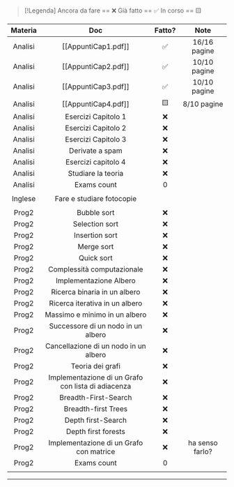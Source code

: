 
> [!Legenda]
> Ancora da fare == ❌ 
> Già fatto == ✅
> In corso == 🟨
> 

| Materia |                          Doc                           | Fatto? |      Note       |
| :-----: | :----------------------------------------------------: | :----: | :-------------: |
| Analisi |                  [[AppuntiCap1.pdf]]                   |   ✅    |  16/16 pagine   |
| Analisi |                  [[AppuntiCap2.pdf]]                   |   ✅    |  10/10 pagine   |
| Analisi |                  [[AppuntiCap3.pdf]]                   |   ✅    |  10/10 pagine   |
| Analisi |                  [[AppuntiCap4.pdf]]                   |   🟨   |   8/10 pagine   |
| Analisi |                  Esercizi Capitolo 1                   |   ❌    |                 |
| Analisi |                  Esercizi Capitolo 2                   |   ❌    |                 |
| Analisi |                  Esercizi Capitolo 3                   |   ❌    |                 |
| Analisi |                    Derivate a spam                     |   ❌    |                 |
| Analisi |                  Esercizi capitolo 4                   |   ❌    |                 |
| Analisi |                   Studiare la teoria                   |   ❌    |                 |
| Analisi |                      Exams count                       |   0    |                 |
|         |                                                        |        |                 |
| Inglese |               Fare e studiare fotocopie                |        |                 |
|         |                                                        |        |                 |
|  Prog2  |                      Bubble sort                       |   ❌    |                 |
|  Prog2  |                     Selection sort                     |   ❌    |                 |
|  Prog2  |                     Insertion sort                     |   ❌    |                 |
|  Prog2  |                       Merge sort                       |   ❌    |                 |
|  Prog2  |                       Quick sort                       |   ❌    |                 |
|  Prog2  |               Complessità computazionale               |   ❌    |                 |
|  Prog2  |                 Implementazione Albero                 |   ❌    |                 |
|  Prog2  |              Ricerca binaria in un albero              |   ❌    |                 |
|  Prog2  |             Ricerca iterativa in un albero             |   ❌    |                 |
|  Prog2  |             Massimo e minimo in un albero              |   ❌    |                 |
|  Prog2  |           Successore di un nodo in un albero           |   ❌    |                 |
|  Prog2  |         Cancellazione di un nodo in un albero          |   ❌    |                 |
|  Prog2  |                    Teoria dei grafi                    |   ❌    |                 |
|  Prog2  | Implementazione di un Grafo <br>con lista di adiacenza |   ❌    |                 |
|  Prog2  |                  Breadth-First-Search                  |   ❌    |                 |
|  Prog2  |                  Breadth-first Trees                   |   ❌    |                 |
|  Prog2  |                   Depth first-Search                   |   ❌    |                 |
|  Prog2  |                  Depth first forests                   |   ❌    |                 |
|  Prog2  |      Implementazione di un Grafo <br>con matrice       |   ❌    | ha senso farlo? |
|  Prog2  |                      Exams count                       |   0    |                 |
|         |                                                        |        |                 |



---

